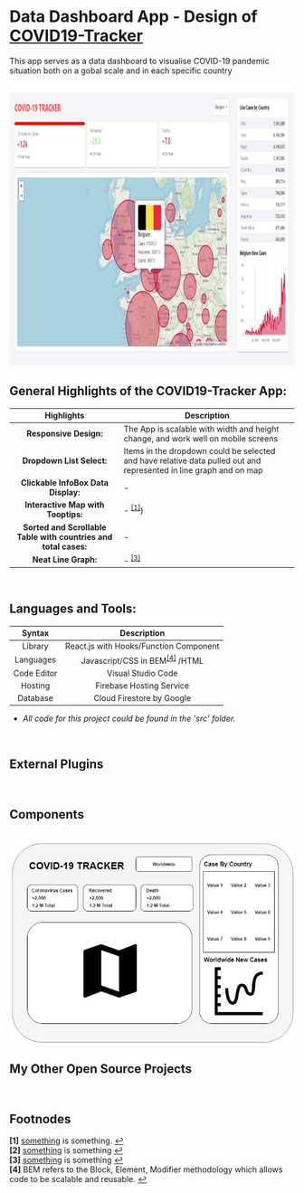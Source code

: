 





# Data Dashboard App - Design of [COVID19-Tracker](https://worldwide-covid-19-tracker.web.app/)
 This app serves as a data dashboard to visualise COVID-19 pandemic situation both on a gobal scale and in each specific country
 

<img src="COVID19-Tracker-Profile.PNG" height = "500px" width="1200px" />



</br>

## General Highlights of the COVID19-Tracker App:
    
   |    Highlights                      |                         Description                                                                               |
   |:----------------------------------:| ------------------------------------------------------------------------------------------------------------------|  
   | **Responsive Design:**             | The App is scalable with width and height change, and work well on mobile screens                                 |
   | **Dropdown List Select:**          | Items in the dropdown could be selected and have relative data pulled out and represented in line graph and on map|
   | **Clickable InfoBox Data Display:**          | -      |
   | **Interactive Map with Tooptips:** | - <sup id="footnode_1">[[1]](#fn_1)</sup>)                    |
   | **Sorted and Scrollable Table with countries and total cases:** | -|
   | **Neat Line Graph:**         | - <sup id="footnode_3">[[3]](#fn_3)</sup>           |   
</br>



## Languages and Tools:

   |    Syntax   |                         Description                                       |
   | :---------: | :-----------------------------------------------------------------------: |  
   | Library   | React.js with Hooks/Function Component     |
   | Languages   | Javascript/CSS in BEM<sup id="footnode_4">[[4]](#fn_4)</sup> /HTML        |
   | Code Editor | Visual Studio Code                                                        |
   | Hosting     | Firebase Hosting Service                                                  |
   | Database    | Cloud Firestore by Google                                                 |

- *All code for this project could be found in the 'src' folder.*

</br>




## External Plugins 
</br>



## Components
</br>

<img src="WireFrame of COVID-19 Tracker.png" />

## My Other Open Source Projects
</br>



## Footnodes

<b id="fn_1">[1]</b> [something](https://google.com/) is something. [↩](#footnode_1) </br>
<b id="fn_2">[2]</b> [something](https://google.com/) is something [↩](#footnode_2) </br>
<b id="fn_3">[3]</b> [something](https://google.com/) is something [↩](#footnode_3) </br>
<b id="fn_4">[4]</b> BEM refers to the Block, Element, Modifier methodology which allows code to be scalable and reusable. [↩](#footnode_4) </br>




